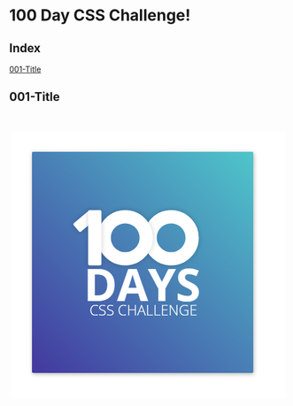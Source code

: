 # 100 Day CSS Challenge!

## Index

[001-Title](#001-title)


## 001-Title
<p align="center">
  <br><br>
  <img src="https://github.com/Jyotsna-Singh/100-Days-Of-CSS/blob/master/001-Title/img/title.PNG" />
</p>
